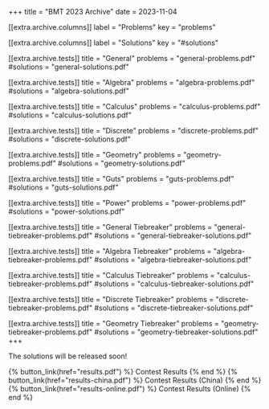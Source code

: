+++
title = "BMT 2023 Archive"
date = 2023-11-04

[[extra.archive.columns]]
label = "Problems"
key = "problems"

[[extra.archive.columns]]
label = "Solutions"
key = "#solutions"

[[extra.archive.tests]]
title = "General"
problems = "general-problems.pdf"
#solutions = "general-solutions.pdf"

[[extra.archive.tests]]
title = "Algebra"
problems = "algebra-problems.pdf"
#solutions = "algebra-solutions.pdf"

[[extra.archive.tests]]
title = "Calculus"
problems = "calculus-problems.pdf"
#solutions = "calculus-solutions.pdf"

[[extra.archive.tests]]
title = "Discrete"
problems = "discrete-problems.pdf"
#solutions = "discrete-solutions.pdf"

[[extra.archive.tests]]
title = "Geometry"
problems = "geometry-problems.pdf"
#solutions = "geometry-solutions.pdf"

[[extra.archive.tests]]
title = "Guts"
problems = "guts-problems.pdf"
#solutions = "guts-solutions.pdf"

[[extra.archive.tests]]
title = "Power"
problems = "power-problems.pdf"
#solutions = "power-solutions.pdf"

[[extra.archive.tests]]
title = "General Tiebreaker"
problems = "general-tiebreaker-problems.pdf"
#solutions = "general-tiebreaker-solutions.pdf"

[[extra.archive.tests]]
title = "Algebra Tiebreaker"
problems = "algebra-tiebreaker-problems.pdf"
#solutions = "algebra-tiebreaker-solutions.pdf"

[[extra.archive.tests]]
title = "Calculus Tiebreaker"
problems = "calculus-tiebreaker-problems.pdf"
#solutions = "calculus-tiebreaker-solutions.pdf"

[[extra.archive.tests]]
title = "Discrete Tiebreaker"
problems = "discrete-tiebreaker-problems.pdf"
#solutions = "discrete-tiebreaker-solutions.pdf"

[[extra.archive.tests]]
title = "Geometry Tiebreaker"
problems = "geometry-tiebreaker-problems.pdf"
#solutions = "geometry-tiebreaker-solutions.pdf"
+++

The solutions will be released soon!

{% button_link(href="results.pdf") %} Contest Results {% end %}
{% button_link(href="results-china.pdf") %} Contest Results (China) {% end %}
{% button_link(href="results-online.pdf") %} Contest Results (Online) {% end %}
